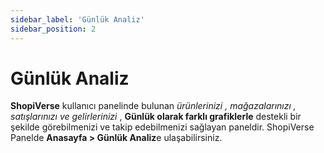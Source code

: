 ```yaml
---
sidebar_label: 'Günlük Analiz'
sidebar_position: 2
---
```


# Günlük Analiz

**ShopiVerse** kullanıcı panelinde bulunan *ürünlerinizi , mağazalarınızı , satışlarınızı ve gelirlerinizi* , **Günlük olarak farklı grafiklerle** destekli bir şekilde görebilmenizi ve takip edebilmenizi sağlayan paneldir. ShopiVerse Panelde  **Anasayfa > Günlük Analiz**e ulaşabilirsiniz. 




